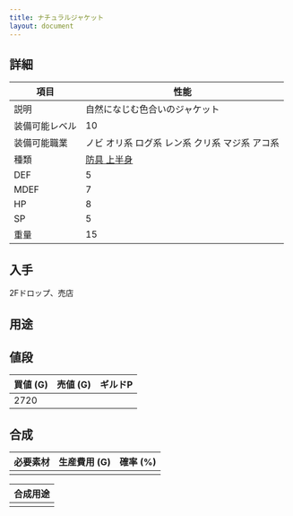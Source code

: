 ```yaml
---
title: ナチュラルジャケット
layout: document
---
```

## 詳細


|項目|性能|
|---|---|
|説明|自然になじむ色合いのジャケット|
|装備可能レベル|10|
|装備可能職業|ノビ オリ系 ログ系 レン系 クリ系 マジ系 アコ系|
|種類|[防具 上半身](防具(上半身))|
|DEF|5|
|MDEF|7|
|HP|8|
|SP|5|
|重量|15|

## 入手

2Fドロップ、売店

## 用途


## 値段


|買値 (G)|売値 (G)|ギルドP|
|---|---|---|
|2720|||

## 合成


|必要素材|生産費用 (G)|確率 (%)|
|---|---|---|
||||


|合成用途|
|---|
||